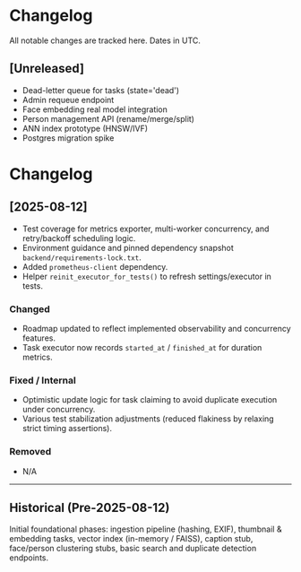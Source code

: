 # Changelog

All notable changes are tracked here. Dates in UTC.

## [Unreleased]
- Dead-letter queue for tasks (state='dead')
- Admin requeue endpoint
- Face embedding real model integration
- Person management API (rename/merge/split)
- ANN index prototype (HNSW/IVF)
- Postgres migration spike
# Changelog

## [2025-08-12]
- Test coverage for metrics exporter, multi-worker concurrency, and retry/backoff scheduling logic.
- Environment guidance and pinned dependency snapshot `backend/requirements-lock.txt`.
- Added `prometheus-client` dependency.
- Helper `reinit_executor_for_tests()` to refresh settings/executor in tests.

### Changed
- Roadmap updated to reflect implemented observability and concurrency features.
- Task executor now records `started_at` / `finished_at` for duration metrics.

### Fixed / Internal
- Optimistic update logic for task claiming to avoid duplicate execution under concurrency.
- Various test stabilization adjustments (reduced flakiness by relaxing strict timing assertions).

### Removed
- N/A

---

## Historical (Pre-2025-08-12)
Initial foundational phases: ingestion pipeline (hashing, EXIF), thumbnail & embedding tasks, vector index (in-memory / FAISS), caption stub, face/person clustering stubs, basic search and duplicate detection endpoints.


